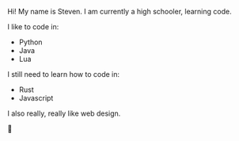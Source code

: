 Hi! My name is Steven.
I am currently a high schooler, learning code.

I like to code in:
  - Python
  - Java
  - Lua

I still need to learn how to code in:
  - Rust
  - Javascript

I also really, really like web design.

👋
